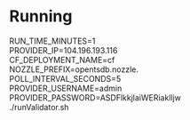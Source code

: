 # Running

RUN_TIME_MINUTES=1 \
  PROVIDER_IP=104.196.193.116 \
  CF_DEPLOYMENT_NAME=cf \
  NOZZLE_PREFIX=opentsdb.nozzle. \
  POLL_INTERVAL_SECONDS=5 \
  PROVIDER_USERNAME=admin \
  PROVIDER_PASSWORD=ASDFlkkjlaiWERiaklljw \
  ./runValidator.sh